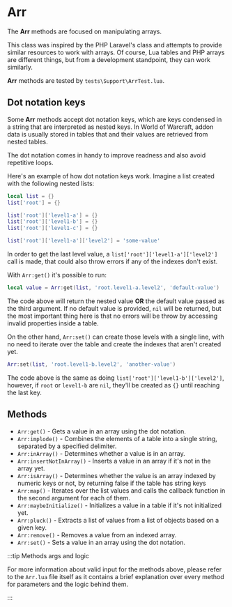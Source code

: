 # Arr

The **Arr** methods are focused on manipulating arrays.

This class was inspired by the PHP Laravel's class and attempts to provide
similar resources to work with arrays. Of course, Lua tables and PHP arrays
are different things, but from a development standpoint, they can work 
similarly.

**Arr** methods are tested by `tests\Support\ArrTest.lua`.

## Dot notation keys

Some **Arr** methods accept dot notation keys, which are keys condensed in 
a string that are interpreted as nested keys. In World of Warcraft, addon 
data is usually stored in tables that and their values are retrieved from 
nested tables.

The dot notation comes in handy to improve readness and also avoid 
repetitive loops.

Here's an example of how dot notation keys work. Imagine a list created 
with the following nested lists:

```lua
local list = {}
list['root'] = {}

list['root']['level1-a'] = {}
list['root']['level1-b'] = {}
list['root']['level1-c'] = {}

list['root']['level1-a']['level2'] = 'some-value'
```

In order to get the last level value, a `list['root']['level1-a']['level2']`
call is made, that could also throw errors if any of the indexes don't 
exist.

With `Arr:get()` it's possible to run:

```lua
local value = Arr:get(list, 'root.level1-a.level2', 'default-value')
```

The code above will return the nested value **OR** the default value passed 
as the third argument. If no default value is provided, `nil` will be 
returned, but the most important thing here is that no errors will be throw
by accessing invalid properties inside a table.

On the other hand, `Arr:set()` can create those levels with a single line, 
with no need to iterate over the table and create the indexes that aren't
created yet.

```lua
Arr:set(list, 'root.level1-b.level2', 'another-value')
```

The code above is the same as doing `list['root']['level1-b']['level2']`,
however, if `root` or `level1-b` are `nil`, they'll be created as `{}` until
reaching the last key.

## Methods

* `Arr:get()` - Gets a value in an array using the dot notation.
* `Arr:implode()` - Combines the elements of a table into a single string,
separated by a specified delimiter.
* `Arr:inArray()` - Determines whether a value is in an array.
* `Arr:insertNotInArray()` - Inserts a value in an array if it's not in the 
array yet.
* `Arr:isArray()` - Determines whether the value is an array indexed by 
numeric keys or not, by returning false if the table has string keys
* `Arr:map()` - Iterates over the list values and calls the callback
function in the second argument for each of them.
* `Arr:maybeInitialize()` - Initializes a value in a table if it's not 
initialized yet.
* `Arr:pluck()` - Extracts a list of values from a list of objects based on 
a given key.
* `Arr:remove()` - Removes a value from an indexed array.
* `Arr:set()` - Sets a value in an array using the dot notation.

:::tip Methods args and logic

For more information about valid input for the methods above, please refer
to the `Arr.lua` file itself as it contains a brief explanation over every
method for parameters and the logic behind them.

:::